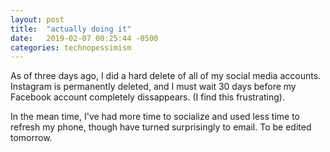 ```yaml
---
layout: post
title:  "actually doing it"
date:   2019-02-07 00:25:44 -0500
categories: technopessimism
---
```


As of three days ago, I did a hard delete of all of my social media accounts. Instagram is permanently deleted, and I must wait 30 days before my Facebook account completely dissappears. (I find this frustrating).

In the mean time, I've had more time to socialize and used less time to refresh my phone, though have turned surprisingly to email. To be edited tomorrow. 

